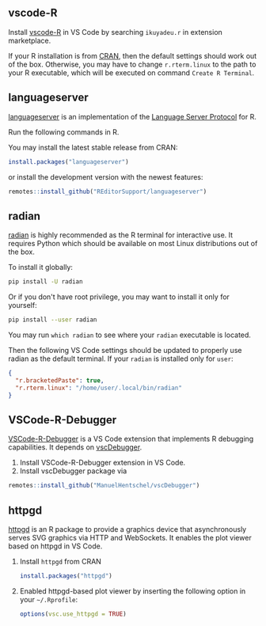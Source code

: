 ## vscode-R

Install
[vscode-R](https://marketplace.visualstudio.com/items?itemName=Ikuyadeu.r) in VS
Code by searching `ikuyadeu.r` in extension marketplace.

If your R installation is from [CRAN](http://cran.r-project.org/mirrors.html),
then the default settings should work out of the box. Otherwise, you may have to
change `r.rterm.linux` to the path to your R executable, which will be executed
on command `Create R Terminal`.

## languageserver

[languageserver](https://github.com/REditorSupport/languageserver) is an
implementation of the
[Language Server Protocol](https://microsoft.github.io/language-server-protocol/)
for R.

Run the following commands in R.

You may install the latest stable release from CRAN:

```r
install.packages("languageserver")
```

or install the development version with the newest features:

```r
remotes::install_github("REditorSupport/languageserver")
```

## radian

[radian](https://github.com/randy3k/radian) is highly recommended as the R
terminal for interactive use. It requires Python which should be available on
most Linux distributions out of the box.

To install it globally:

```bash
pip install -U radian
```

Or if you don't have root privilege, you may want to install it only for
yourself:

```bash
pip install --user radian
```

You may run `which radian` to see where your `radian` executable is located.

Then the following VS Code settings should be updated to properly use radian as
the default terminal. If your `radian` is installed only for `user`:

```json
{
  "r.bracketedPaste": true,
  "r.rterm.linux": "/home/user/.local/bin/radian"
}
```

## VSCode-R-Debugger

[VSCode-R-Debugger](https://marketplace.visualstudio.com/items?itemName=RDebugger.r-debugger)
is a VS Code extension that implements R debugging capabilities. It depends on
[vscDebugger](https://github.com/ManuelHentschel/vscDebugger).

1. Install VSCode-R-Debugger extension in VS Code.
2. Install vscDebugger package via

```r
remotes::install_github("ManuelHentschel/vscDebugger")
```

## httpgd

[httpgd](https://github.com/nx10/httpgd) is an R package to provide a graphics
device that asynchronously serves SVG graphics via HTTP and WebSockets. It
enables the plot viewer based on httpgd in VS Code.

1. Install `httpgd` from CRAN

   ```r
   install.packages("httpgd")
   ```

2. Enabled httpgd-based plot viewer by inserting the following option in your
   `~/.Rprofile`:

   ```r
   options(vsc.use_httpgd = TRUE)
   ```

